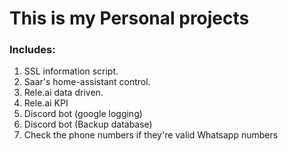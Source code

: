 # This is my Personal projects
### Includes:
1. SSL information script.
2. Saar's home-assistant control.
3. Rele.ai data driven.
4. Rele.ai KPI
5. Discord bot (google logging)
6. Discord bot (Backup database)
7. Check the phone numbers if they're valid Whatsapp numbers
